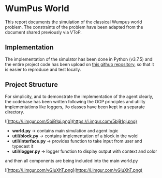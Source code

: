 # WumPus World 


This report documents the simulation of the classical Wumpus world problem. The constraints of the problem have been adapted from the document shared previously via VToP.


## Implementation
The implementation of the simulator has been done in Python (v3.7.5) and the entire project code has been upload on [this github repository](https://github.com/YashKumarVerma/wumpus-world-simulation), so that it is easier to reproduce and test locally.

## Project Structure
For simplicity, and to demonstrate the implementation of the agent clearly, the codebase has been written following the OOP principles and utility implementations like loggers, i/o classes have been kept in a separate directory.


![https://i.imgur.com/5bjB1qj.png](https://i.imgur.com/5bjB1qj.png)

- **world.py** -> contains main simulation and agent logic
- **util/block.py** -> contains implementation of a block in the wold
- **util/interface.py** -> provides function to take input from user and typecast it
- **util/logger.py** -> logger function to display output with context and color

and then all components are being included into the main world.py

![https://i.imgur.com/vGIuXhT.png](https://i.imgur.com/vGIuXhT.png)